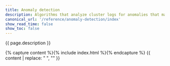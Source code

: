 ```yaml
---
title: Anomaly detection
description: Algorithms that analyze cluster logs for anomalies that may indicate security or performance issues.
canonical_url: '/reference/anomaly-detection/index'
show_read_time: false
show_toc: false
---
```


{{ page.description }}

{% capture content %}{% include index.html %}{% endcapture %}
{{ content | replace: "    ", "" }}
